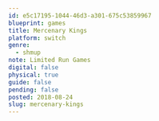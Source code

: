 ```yaml
---
id: e5c17195-1044-46d3-a301-675c53859967
blueprint: games
title: Mercenary Kings
platform: switch
genre:
  - shmup
note: Limited Run Games
digital: false
physical: true
guide: false
pending: false
posted: 2018-08-24
slug: mercenary-kings
---
```


